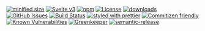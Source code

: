 [![minified size](https://badgen.net/bundlephobia/min/system-dashboard-frontend)](https://bundlephobia.com/result?p=system-dashboard-frontend)
[![Svelte v3](https://img.shields.io/badge/svelte-v3-orange.svg)](https://svelte.dev)
[![npm](https://img.shields.io/npm/v/system-dashboard-frontend.svg)](https://www.npmjs.com/package/system-dashboard-frontend)
[![License](https://img.shields.io/badge/License-BSD%203--Clause-blue.svg)](https://opensource.org/licenses/BSD-3-Clause)
[![downloads](http://img.shields.io/npm/dm/system-dashboard-frontend.svg?style=flat-square)](https://npmjs.org/package/system-dashboard-frontend)
[![GitHub Issues](https://img.shields.io/github/issues/arlac77/system-dashboard-frontend.svg?style=flat-square)](https://github.com/arlac77/system-dashboard-frontend/issues)
[![Build Status](https://secure.travis-ci.org/arlac77/system-dashboard-frontend.png)](http://travis-ci.org/arlac77/system-dashboard-frontend)
[![styled with prettier](https://img.shields.io/badge/styled_with-prettier-ff69b4.svg)](https://github.com/prettier/prettier)
[![Commitizen friendly](https://img.shields.io/badge/commitizen-friendly-brightgreen.svg)](http://commitizen.github.io/cz-cli/)
[![Known Vulnerabilities](https://snyk.io/test/github/arlac77/system-dashboard-frontend/badge.svg)](https://snyk.io/test/github/arlac77/system-dashboard-frontend)
[![Greenkeeper](https://badges.greenkeeper.io/arlac77/system-dashboard-frontend.svg)](https://greenkeeper.io/)
[![semantic-release](https://img.shields.io/badge/%20%20%F0%9F%93%A6%F0%9F%9A%80-semantic--release-e10079.svg)](https://github.com/arlac77/system-dashboard-frontend)
